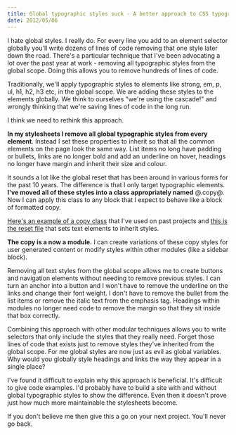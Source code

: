 ```yaml
--- 
title: Global typographic styles suck - A better approach to CSS typography
date: 2012/05/06
---
```


I hate global styles. I really do. For every line you add to an element selector globally you'll write dozens of lines of code removing that one style later down the road. There's a particular technique that I've been advocating a lot over the past year at work - removing all typographic styles from the global scope. Doing this allows you to remove hundreds of lines of code. 

Traditionally, we'll apply typographic styles to elements like strong, em, p, ul, h1, h2, h3 etc, in the global scope. We are adding these styles to the elements globally. We think to ourselves "we're using the cascade!" and wrongly thinking that we're saving lines of code in the long run. 

I think we need to rethink this approach.

**In my stylesheets I remove all global typographic styles from every element**. Instead I set these properties to inherit so that all the common elements on the page look the same way. List items no long have padding or bullets, links are no longer bold and add an underline on hover, headings no longer have margin and inherit their size and colour. 

It sounds a lot like the global reset that has been around in various forms for the past 10 years. The difference is that I only target typographic elements. **I've moved all of these styles into a class appropriately named** @.copy@. Now I can apply this class to any block that I expect to behave like a block of formatted copy. 

[Here's an example of a copy class](https://github.com/anthonyshort/Compass-Template/blob/master/media/screen/styleguide/_copy.scss) that I've used on past projects and [this is the reset file](https://github.com/anthonyshort/stitch-css/blob/master/stylesheets/stitch/_reset.scss) that sets text elements to inherit styles.

**The copy is a now a module.** I can create variations of these copy styles for user generated content or modify styles within other modules (like a sidebar block).

Removing all text styles from the global scope allows me to create buttons and navigation elements without needing to remove previous styles. I can turn an anchor into a button and I won't have to remove the underline on the links and change their font weight. I don't have to remove the bullet from the list items or remove the italic text from the emphasis tag. Headings within modules no longer need code to remove the margin so that they sit inside that box correctly.

Combining this approach with other modular techniques allows you to write selectors that only include the styles that they really need. Forget those lines of code that exists just to remove styles they've inherited from the global scope. For me global styles are now just as evil as global variables. Why would you globally style headings and links the way they appear in a single place? 

I've found it difficult to explain why this approach is beneficial. It's difficult to give code examples. I'd probably have to build a site with and without global typographic styles to show the difference. Even then it doesn't prove just how much more maintainable the stylesheets become.

If you don't believe me then give this a go on your next project. You'll never go back.